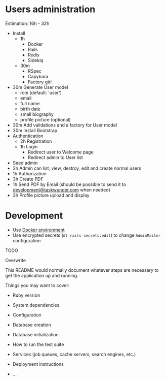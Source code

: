 Users administration
====================

Estimation: 16h - 32h

  * Install
    * 1h
      * Docker
      * Rails
      * Redis
      * Sidekiq
    * 30m
      * RSpec
      * Capybara
      * Factory girl
  * 30m Generate User model
    * role (default: 'user')
    * email
    * full name
    * birth date
    * small biography
    * profile picture (optional)
  * 30m Add validations and a factory for User model
  * 30m Install Bootstrap
  * Authentication
    * 2h Registration
    * 1h Login
      * Redirect user to Welcome page
      * Redirect admin to User list
  * Seed admin
  * 2h Admin can list, view, destroy, edit and create normal users
  * 1h Authorization
  * 3h Create PDF
  * 1h Send PDF by Email (should be possible to send it to [development@taskwunder.com](mailto:development@taskwunder.com) when needed)
  * 3h Profile picture upload and display

# Development

* Use [Docker environment](https://github.com/astyagun/docker-rails-development)
* Use encrypted secrets (`dt rails secrets:edit`) to change `AdminMailer` configuration

TODO

Overwrite

This README would normally document whatever steps are necessary to get the
application up and running.

Things you may want to cover:

* Ruby version

* System dependencies

* Configuration

* Database creation

* Database initialization

* How to run the test suite

* Services (job queues, cache servers, search engines, etc.)

* Deployment instructions

* ...
